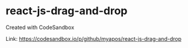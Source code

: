 # react-js-drag-and-drop
Created with CodeSandbox


Link: https://codesandbox.io/p/github/myapos/react-js-drag-and-drop
